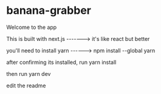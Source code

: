 # banana-grabber

Welcome to the app

This is built with next.js -------> it's like react but better

you'll need to install yarn ------> npm install --global yarn

after confirming its installed, run yarn install

then run yarn dev

edit the readme
